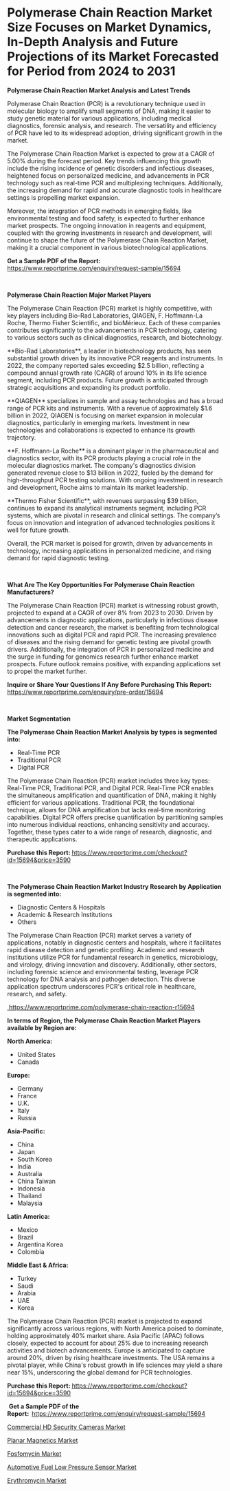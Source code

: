 <p><h1>Polymerase Chain Reaction Market Size Focuses on Market Dynamics, In-Depth Analysis and Future Projections of its Market Forecasted for Period from 2024 to 2031</h1></p><p><strong>Polymerase Chain Reaction Market Analysis and Latest Trends</strong></p>
<p><p>Polymerase Chain Reaction (PCR) is a revolutionary technique used in molecular biology to amplify small segments of DNA, making it easier to study genetic material for various applications, including medical diagnostics, forensic analysis, and research. The versatility and efficiency of PCR have led to its widespread adoption, driving significant growth in the market.</p><p>The Polymerase Chain Reaction Market is expected to grow at a CAGR of 5.00% during the forecast period. Key trends influencing this growth include the rising incidence of genetic disorders and infectious diseases, heightened focus on personalized medicine, and advancements in PCR technology such as real-time PCR and multiplexing techniques. Additionally, the increasing demand for rapid and accurate diagnostic tools in healthcare settings is propelling market expansion.</p><p>Moreover, the integration of PCR methods in emerging fields, like environmental testing and food safety, is expected to further enhance market prospects. The ongoing innovation in reagents and equipment, coupled with the growing investments in research and development, will continue to shape the future of the Polymerase Chain Reaction Market, making it a crucial component in various biotechnological applications.</p></p>
<p><strong>Get a Sample PDF of the Report:&nbsp;</strong> <a href="https://www.reportprime.com/enquiry/request-sample/15694?utm_campaign=1841&utm_medium=2&utm_source=Github&utm_content=ia&utm_term=30112024&utm_id=polymerase-chain-reaction">https://www.reportprime.com/enquiry/request-sample/15694</a></p>
<p>&nbsp;</p>
<p><strong>Polymerase Chain Reaction Major Market Players</strong></p>
<p><p>The Polymerase Chain Reaction (PCR) market is highly competitive, with key players including Bio-Rad Laboratories, QIAGEN, F. Hoffmann-La Roche, Thermo Fisher Scientific, and bioMérieux. Each of these companies contributes significantly to the advancements in PCR technology, catering to various sectors such as clinical diagnostics, research, and biotechnology.</p><p>**Bio-Rad Laboratories**, a leader in biotechnology products, has seen substantial growth driven by its innovative PCR reagents and instruments. In 2022, the company reported sales exceeding $2.5 billion, reflecting a compound annual growth rate (CAGR) of around 10% in its life science segment, including PCR products. Future growth is anticipated through strategic acquisitions and expanding its product portfolio.</p><p>**QIAGEN** specializes in sample and assay technologies and has a broad range of PCR kits and instruments. With a revenue of approximately $1.6 billion in 2022, QIAGEN is focusing on market expansion in molecular diagnostics, particularly in emerging markets. Investment in new technologies and collaborations is expected to enhance its growth trajectory.</p><p>**F. Hoffmann-La Roche** is a dominant player in the pharmaceutical and diagnostics sector, with its PCR products playing a crucial role in the molecular diagnostics market. The company's diagnostics division generated revenue close to $13 billion in 2022, fueled by the demand for high-throughput PCR testing solutions. With ongoing investment in research and development, Roche aims to maintain its market leadership.</p><p>**Thermo Fisher Scientific**, with revenues surpassing $39 billion, continues to expand its analytical instruments segment, including PCR systems, which are pivotal in research and clinical settings. The company’s focus on innovation and integration of advanced technologies positions it well for future growth.</p><p>Overall, the PCR market is poised for growth, driven by advancements in technology, increasing applications in personalized medicine, and rising demand for rapid diagnostic testing.</p></p>
<p>&nbsp;</p>
<p><strong>What Are The Key Opportunities For Polymerase Chain Reaction Manufacturers?</strong></p>
<p><p>The Polymerase Chain Reaction (PCR) market is witnessing robust growth, projected to expand at a CAGR of over 8% from 2023 to 2030. Driven by advancements in diagnostic applications, particularly in infectious disease detection and cancer research, the market is benefiting from technological innovations such as digital PCR and rapid PCR. The increasing prevalence of diseases and the rising demand for genetic testing are pivotal growth drivers. Additionally, the integration of PCR in personalized medicine and the surge in funding for genomics research further enhance market prospects. Future outlook remains positive, with expanding applications set to propel the market further.</p></p>
<p><strong>Inquire or Share Your Questions If Any Before Purchasing This Report:</strong> <a href="https://www.reportprime.com/enquiry/pre-order/15694?utm_campaign=1841&utm_medium=2&utm_source=Github&utm_content=ia&utm_term=30112024&utm_id=polymerase-chain-reaction">https://www.reportprime.com/enquiry/pre-order/15694</a></p>
<p>&nbsp;</p>
<p><strong>Market Segmentation</strong></p>
<p><strong>The Polymerase Chain Reaction Market Analysis by types is segmented into:</strong></p>
<p><ul><li>Real-Time PCR</li><li>Traditional PCR</li><li>Digital PCR</li></ul></p>
<p><p>The Polymerase Chain Reaction (PCR) market includes three key types: Real-Time PCR, Traditional PCR, and Digital PCR. Real-Time PCR enables the simultaneous amplification and quantification of DNA, making it highly efficient for various applications. Traditional PCR, the foundational technique, allows for DNA amplification but lacks real-time monitoring capabilities. Digital PCR offers precise quantification by partitioning samples into numerous individual reactions, enhancing sensitivity and accuracy. Together, these types cater to a wide range of research, diagnostic, and therapeutic applications.</p></p>
<p><strong>Purchase this Report:&nbsp;</strong><a href="https://www.reportprime.com/checkout?id=15694&price=3590&utm_campaign=1841&utm_medium=2&utm_source=Github&utm_content=ia&utm_term=30112024&utm_id=polymerase-chain-reaction">https://www.reportprime.com/checkout?id=15694&price=3590</a></p>
<p>&nbsp;</p>
<p><strong>The Polymerase Chain Reaction Market Industry Research by Application is segmented into:</strong></p>
<p><ul><li>Diagnostic Centers & Hospitals</li><li>Academic & Research Institutions</li><li>Others</li></ul></p>
<p><p>The Polymerase Chain Reaction (PCR) market serves a variety of applications, notably in diagnostic centers and hospitals, where it facilitates rapid disease detection and genetic profiling. Academic and research institutions utilize PCR for fundamental research in genetics, microbiology, and virology, driving innovation and discovery. Additionally, other sectors, including forensic science and environmental testing, leverage PCR technology for DNA analysis and pathogen detection. This diverse application spectrum underscores PCR's critical role in healthcare, research, and safety.</p></p>
<p><a href="https://www.reportprime.com/polymerase-chain-reaction-r15694?utm_campaign=1841&utm_medium=2&utm_source=Github&utm_content=ia&utm_term=30112024&utm_id=polymerase-chain-reaction">&nbsp;https://www.reportprime.com/polymerase-chain-reaction-r15694</a></p>
<p><strong>In terms of Region, the Polymerase Chain Reaction Market Players available by Region are:</strong></p>
<p>
    <p> <strong> North America: </strong>
        <ul>
            <li>United States</li>
            <li>Canada</li>
        </ul>
        </p> 
    <p> <strong> Europe: </strong>
        <ul>
            <li>Germany</li>
            <li>France</li>
            <li>U.K.</li>
            <li>Italy</li>
            <li>Russia</li>
        </ul>
        </p> 
    <p> <strong> Asia-Pacific: </strong>
        <ul>
            <li>China</li>
            <li>Japan</li>
            <li>South Korea</li>
            <li>India</li>
            <li>Australia</li>
            <li>China Taiwan</li>
            <li>Indonesia</li>
            <li>Thailand</li>
            <li>Malaysia</li>
        </ul>
        </p> 
    <p> <strong> Latin America: </strong>
        <ul>
            <li>Mexico</li>
            <li>Brazil</li>
            <li>Argentina Korea</li>
            <li>Colombia</li>
        </ul>
        </p> 
    <p> <strong> Middle East & Africa: </strong>
        <ul>
            <li>Turkey</li>
            <li>Saudi</li>
            <li>Arabia</li>
            <li>UAE</li>
            <li>Korea</li>
        </ul>
    </p>
    </p>
<p><p>The Polymerase Chain Reaction (PCR) market is projected to expand significantly across various regions, with North America poised to dominate, holding approximately 40% market share. Asia Pacific (APAC) follows closely, expected to account for about 25% due to increasing research activities and biotech advancements. Europe is anticipated to capture around 20%, driven by rising healthcare investments. The USA remains a pivotal player, while China's robust growth in life sciences may yield a share near 15%, underscoring the global demand for PCR technologies.</p></p>
<p><strong>Purchase this Report: </strong><a href="https://www.reportprime.com/checkout?id=15694&price=3590&utm_campaign=1841&utm_medium=2&utm_source=Github&utm_content=ia&utm_term=30112024&utm_id=polymerase-chain-reaction">https://www.reportprime.com/checkout?id=15694&price=3590</a></p>
<p>&nbsp;<strong>Get a Sample PDF of the Report:&nbsp;&nbsp;</strong><a href="https://www.reportprime.com/enquiry/request-sample/15694?utm_campaign=1841&utm_medium=2&utm_source=Github&utm_content=ia&utm_term=30112024&utm_id=polymerase-chain-reaction">https://www.reportprime.com/enquiry/request-sample/15694</a></p>
<p><strong></strong></p>
<p><p><a href="https://www.linkedin.com/pulse/digital-transformation-commercial-hd-security-cameras-velde?utm_campaign=1841&utm_medium=2&utm_source=Github&utm_content=ia&utm_term=30112024&utm_id=polymerase-chain-reaction">Commercial HD Security Cameras Market</a></p><p><a href="https://issuu.com/reportprime-2/docs/planar-magnetics-market-size-2030.pptx?utm_campaign=1841&utm_medium=2&utm_source=Github&utm_content=ia&utm_term=30112024&utm_id=polymerase-chain-reaction">Planar Magnetics Market</a></p><p><a href="https://www.linkedin.com/pulse/fosfomycin-market-global-regional-analysis-focus-region-gk1oe?utm_campaign=1841&utm_medium=2&utm_source=Github&utm_content=ia&utm_term=30112024&utm_id=polymerase-chain-reaction">Fosfomycin Market</a></p><p><a href="https://issuu.com/reportprime-2/docs/automotive-fuel-low-pressure-sensor-market-size-20?utm_campaign=1841&utm_medium=2&utm_source=Github&utm_content=ia&utm_term=30112024&utm_id=polymerase-chain-reaction">Automotive Fuel Low Pressure Sensor Market</a></p><p><a href="https://www.linkedin.com/pulse/erythromycin-market-research-report-2024-2031-trend-insights-bavie?utm_campaign=1841&utm_medium=2&utm_source=Github&utm_content=ia&utm_term=30112024&utm_id=polymerase-chain-reaction">Erythromycin Market</a></p></p>